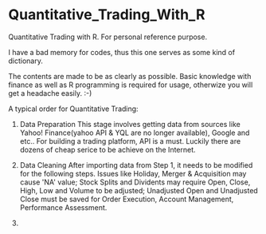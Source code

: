 # Quantitative_Trading_With_R

Quantitative Trading with R. For personal reference purpose.

I have a bad memory for codes, thus this one serves as some kind of dictionary.

The contents are made to be as clearly as possible. Basic knowledge with finance as well as R programming is required for usage, otherwize you will get a headache easily. :-)

A typical order for Quantitative Trading:

1. Data Preparation
    This stage involves getting data from sources like Yahoo! Finance(yahoo API & YQL are no longer available), Google and etc.. For building a trading platform, API is a must. Luckily there are dozens of cheap serice to be achieve on the Internet. 


2. Data Cleaning
    After importing data from Step 1, it needs to be modified for the following steps. Issues like Holiday, Merger & Acquisition may cause 'NA' value; Stock Splits and Dividents may require Open, Close, High, Low and Volume to be adjusted; Unadjusted Open and Unadjusted Close must be saved for Order Execution, Account Management, Performance Assessment.


3. 
